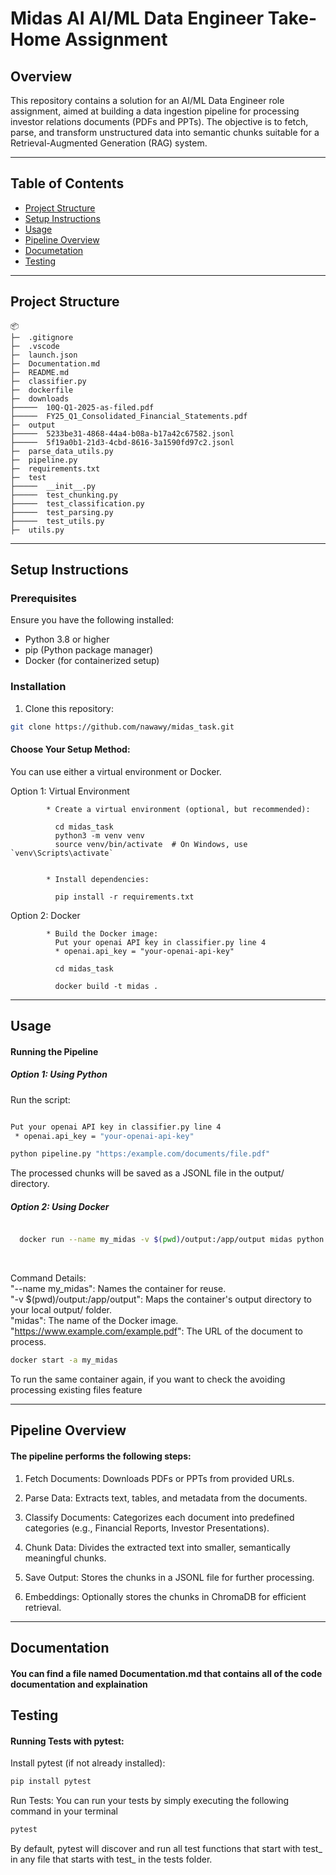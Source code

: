 # Midas AI AI/ML Data Engineer Take-Home Assignment

## Overview
This repository contains a solution for an AI/ML Data Engineer role assignment, aimed at building a data ingestion pipeline for processing investor relations documents (PDFs and PPTs). The objective is to fetch, parse, and transform unstructured data into semantic chunks suitable for a Retrieval-Augmented Generation (RAG) system.

---

## Table of Contents

- [Project Structure](#project-structure)
- [Setup Instructions](#setup-instructions)
- [Usage](#usage)
- [Pipeline Overview](#pipeline-overview)
- [Documetation](#documentation)
- [Testing](#testing)

---

## Project Structure
```
📦 
├─  .gitignore
├─  .vscode
├─  launch.json
├─  Documentation.md
├─  README.md
├─  classifier.py
├─  dockerfile
├─  downloads
├─────  10Q-Q1-2025-as-filed.pdf
├─────  FY25_Q1_Consolidated_Financial_Statements.pdf
├─  output
├─────  5233be31-4868-44a4-b08a-b17a42c67582.jsonl
├─────  5f19a0b1-21d3-4cbd-8616-3a1590fd97c2.jsonl
├─  parse_data_utils.py
├─  pipeline.py
├─  requirements.txt
├─  test
├─────  __init__.py
├─────  test_chunking.py
├─────  test_classification.py
├─────  test_parsing.py
├─────  test_utils.py
├─  utils.py
```

---

## Setup Instructions

### Prerequisites
Ensure you have the following installed:

- Python 3.8 or higher
- pip (Python package manager)
- Docker (for containerized setup)

### Installation
1. Clone this repository:

```bash
git clone https://github.com/nawawy/midas_task.git
```
#### Choose Your Setup Method:
You can use either a virtual environment or Docker.

Option 1: Virtual Environment
  
            * Create a virtual environment (optional, but recommended):
                        
              cd midas_task
              python3 -m venv venv
              source venv/bin/activate  # On Windows, use `venv\Scripts\activate`
            
            
            * Install dependencies:
            
              pip install -r requirements.txt
            
Option 2: Docker

            * Build the Docker image:
              Put your openai API key in classifier.py line 4
              * openai.api_key = "your-openai-api-key"

              cd midas_task

              docker build -t midas .
---

## Usage
#### Running the Pipeline
##### Option 1: Using Python

  Run the script:
  ```bash

  Put your openai API key in classifier.py line 4
   * openai.api_key = "your-openai-api-key"

  python pipeline.py "https:/example.com/documents/file.pdf"
  ```
  The processed chunks will be saved as a JSONL file in the output/ directory.

  
##### Option 2: Using Docker

  ```bash

    docker run --name my_midas -v $(pwd)/output:/app/output midas python pipeline.py "https://conferences.infotoday.com/documents/451/C204_Hedden.pdf"
  ```
<br>

  Command Details:<br>
    "--name my_midas": Names the container for reuse.<br>
    "-v $(pwd)/output:/app/output": Maps the container's output directory to your local output/ folder.<br>
    "midas": The name of the Docker image.<br>
    "https://www.example.com/example.pdf": The URL of the document to process.<br>

  ```bash
  docker start -a my_midas
  ```
  To run the same container again, if you want to check the avoiding processing existing files feature

---

## Pipeline Overview
#### The pipeline performs the following steps:

1. Fetch Documents: Downloads PDFs or PPTs from provided URLs.

2. Parse Data: Extracts text, tables, and metadata from the documents.

3. Classify Documents: Categorizes each document into predefined categories (e.g., Financial Reports, Investor Presentations).

4. Chunk Data: Divides the extracted text into smaller, semantically meaningful chunks.

5. Save Output: Stores the chunks in a JSONL file for further processing.

6. Embeddings: Optionally stores the chunks in ChromaDB for efficient retrieval.

---

## Documentation
#### You can find a file named Documentation.md that contains all of the code documentation and explaination

## Testing

#### Running Tests with pytest:

Install pytest (if not already installed):

  ```bash
  pip install pytest
  ```
  Run Tests: You can run your tests by simply executing the following command in your terminal

  ```bash
  pytest
  ```
By default, pytest will discover and run all test functions that start with test_ in any file that starts with test_ in the tests folder.




